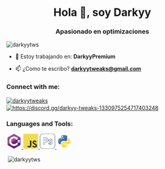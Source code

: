 <h1 align="center">Hola 👋, soy Darkyy</h1>
<h3 align="center">Apasionado en optimizaciones</h3>

<p align="left"> <img src="https://komarev.com/ghpvc/?username=darkyytws&label=Profile%20views&color=0e75b6&style=flat" alt="darkyytws" /> </p>

- 🔭 Estoy trabajando en: **DarkyyPremium**

- 📫 ¿Como te escribo? **darkyytweaks@gmail.com**

<h3 align="left">Connect with me:</h3>
<p align="left">
<a href="https://www.youtube.com/c/darkyytweaks" target="blank"><img align="center" src="https://raw.githubusercontent.com/rahuldkjain/github-profile-readme-generator/master/src/images/icons/Social/youtube.svg" alt="darkyytweaks" height="30" width="40" /></a>
<a href="https://discord.gg/https://discord.gg/darkyy-tweaks-1330975254717403248" target="blank"><img align="center" src="https://raw.githubusercontent.com/rahuldkjain/github-profile-readme-generator/master/src/images/icons/Social/discord.svg" alt="https://discord.gg/darkyy-tweaks-1330975254717403248" height="30" width="40" /></a>
</p>

<h3 align="left">Languages and Tools:</h3>
<p align="left"> <a href="https://www.w3schools.com/cs/" target="_blank" rel="noreferrer"> <img src="https://raw.githubusercontent.com/devicons/devicon/master/icons/csharp/csharp-original.svg" alt="csharp" width="40" height="40"/> </a> <a href="https://developer.mozilla.org/en-US/docs/Web/JavaScript" target="_blank" rel="noreferrer"> <img src="https://raw.githubusercontent.com/devicons/devicon/master/icons/javascript/javascript-original.svg" alt="javascript" width="40" height="40"/> </a> <a href="https://www.photoshop.com/en" target="_blank" rel="noreferrer"> <img src="https://raw.githubusercontent.com/devicons/devicon/master/icons/photoshop/photoshop-line.svg" alt="photoshop" width="40" height="40"/> </a> <a href="https://www.python.org" target="_blank" rel="noreferrer"> <img src="https://raw.githubusercontent.com/devicons/devicon/master/icons/python/python-original.svg" alt="python" width="40" height="40"/> </a> </p>

<p>&nbsp;<img align="center" src="https://github-readme-stats.vercel.app/api?username=darkyytws&show_icons=true&locale=en" alt="darkyytws" /></p>
